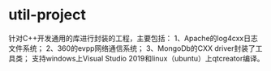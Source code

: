 # util-project
针对C++开发通用的库进行封装的工程，主要包括： 
1、Apache的log4cxx日志文件系统； 
2、360的evpp网络通信系统； 
3、MongoDb的CXX driver封装了工具类；
支持windows上Visual Studio 2019和linux（ubuntu）上qtcreator编译。
